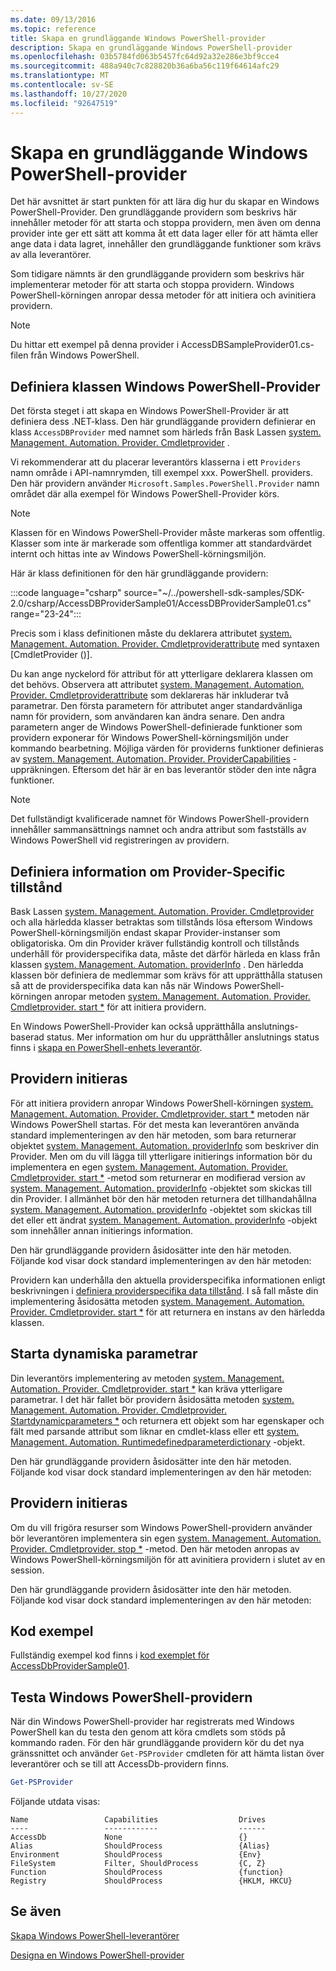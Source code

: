 ```yaml
---
ms.date: 09/13/2016
ms.topic: reference
title: Skapa en grundläggande Windows PowerShell-provider
description: Skapa en grundläggande Windows PowerShell-provider
ms.openlocfilehash: 03b5784fd063b5457fc64d92a32e286e3bf9cce4
ms.sourcegitcommit: 488a940c7c828820b36a6ba56c119f64614afc29
ms.translationtype: MT
ms.contentlocale: sv-SE
ms.lasthandoff: 10/27/2020
ms.locfileid: "92647519"
---
```

# <a name="creating-a-basic-windows-powershell-provider"></a>Skapa en grundläggande Windows PowerShell-provider

Det här avsnittet är start punkten för att lära dig hur du skapar en Windows PowerShell-Provider. Den grundläggande providern som beskrivs här innehåller metoder för att starta och stoppa providern, men även om denna provider inte ger ett sätt att komma åt ett data lager eller för att hämta eller ange data i data lagret, innehåller den grundläggande funktioner som krävs av alla leverantörer.

Som tidigare nämnts är den grundläggande providern som beskrivs här implementerar metoder för att starta och stoppa providern. Windows PowerShell-körningen anropar dessa metoder för att initiera och avinitiera providern.

> [!NOTE]
> Du hittar ett exempel på denna provider i AccessDBSampleProvider01.cs-filen från Windows PowerShell.

## <a name="defining-the-windows-powershell-provider-class"></a>Definiera klassen Windows PowerShell-Provider

Det första steget i att skapa en Windows PowerShell-Provider är att definiera dess .NET-klass. Den här grundläggande providern definierar en klass `AccessDBProvider` med namnet som härleds från Bask Lassen [system. Management. Automation. Provider. Cmdletprovider](/dotnet/api/System.Management.Automation.Provider.CmdletProvider) .

Vi rekommenderar att du placerar leverantörs klasserna i ett `Providers` namn område i API-namnrymden, till exempel xxx. PowerShell. providers. Den här providern använder `Microsoft.Samples.PowerShell.Provider` namn området där alla exempel för Windows PowerShell-Provider körs.

> [!NOTE]
> Klassen för en Windows PowerShell-Provider måste markeras som offentlig. Klasser som inte är markerade som offentliga kommer att standardvärdet internt och hittas inte av Windows PowerShell-körningsmiljön.

Här är klass definitionen för den här grundläggande providern:

:::code language="csharp" source="~/../powershell-sdk-samples/SDK-2.0/csharp/AccessDBProviderSample01/AccessDBProviderSample01.cs" range="23-24":::

Precis som i klass definitionen måste du deklarera attributet [system. Management. Automation. Provider. Cmdletproviderattribute](/dotnet/api/System.Management.Automation.Provider.CmdletProviderAttribute) med syntaxen [CmdletProvider ()].

Du kan ange nyckelord för attribut för att ytterligare deklarera klassen om det behövs. Observera att attributet [system. Management. Automation. Provider. Cmdletproviderattribute](/dotnet/api/System.Management.Automation.Provider.CmdletProviderAttribute) som deklareras här inkluderar två parametrar. Den första parametern för attributet anger standardvänliga namn för providern, som användaren kan ändra senare. Den andra parametern anger de Windows PowerShell-definierade funktioner som providern exponerar för Windows PowerShell-körningsmiljön under kommando bearbetning. Möjliga värden för providerns funktioner definieras av [system. Management. Automation. Provider. ProviderCapabilities](/dotnet/api/System.Management.Automation.Provider.ProviderCapabilities) -uppräkningen. Eftersom det här är en bas leverantör stöder den inte några funktioner.

> [!NOTE]
> Det fullständigt kvalificerade namnet för Windows PowerShell-providern innehåller sammansättnings namnet och andra attribut som fastställs av Windows PowerShell vid registreringen av providern.

## <a name="defining-provider-specific-state-information"></a>Definiera information om Provider-Specific tillstånd

Bask Lassen [system. Management. Automation. Provider. Cmdletprovider](/dotnet/api/System.Management.Automation.Provider.CmdletProvider) och alla härledda klasser betraktas som tillstånds lösa eftersom Windows PowerShell-körningsmiljön endast skapar Provider-instanser som obligatoriska. Om din Provider kräver fullständig kontroll och tillstånds underhåll för providerspecifika data, måste det därför härleda en klass från klassen [system. Management. Automation. providerInfo](/dotnet/api/System.Management.Automation.ProviderInfo) . Den härledda klassen bör definiera de medlemmar som krävs för att upprätthålla statusen så att de providerspecifika data kan nås när Windows PowerShell-körningen anropar metoden [system. Management. Automation. Provider. Cmdletprovider. start *](/dotnet/api/System.Management.Automation.Provider.CmdletProvider.Start) för att initiera providern.

En Windows PowerShell-Provider kan också upprätthålla anslutnings-baserad status. Mer information om hur du upprätthåller anslutnings status finns i [skapa en PowerShell-enhets leverantör](./creating-a-windows-powershell-drive-provider.md).

## <a name="initializing-the-provider"></a>Providern initieras

För att initiera providern anropar Windows PowerShell-körningen [system. Management. Automation. Provider. Cmdletprovider. start *](/dotnet/api/System.Management.Automation.Provider.CmdletProvider.Start) metoden när Windows PowerShell startas. För det mesta kan leverantören använda standard implementeringen av den här metoden, som bara returnerar objektet [system. Management. Automation. providerInfo](/dotnet/api/System.Management.Automation.ProviderInfo) som beskriver din Provider. Men om du vill lägga till ytterligare initierings information bör du implementera en egen [system. Management. Automation. Provider. Cmdletprovider. start *](/dotnet/api/System.Management.Automation.Provider.CmdletProvider.Start) -metod som returnerar en modifierad version av [system. Management. Automation. providerInfo](/dotnet/api/System.Management.Automation.ProviderInfo) -objektet som skickas till din Provider. I allmänhet bör den här metoden returnera det tillhandahållna [system. Management. Automation. providerInfo](/dotnet/api/System.Management.Automation.ProviderInfo) -objektet som skickas till det eller ett ändrat [system. Management. Automation. providerInfo](/dotnet/api/System.Management.Automation.ProviderInfo) -objekt som innehåller annan initierings information.

Den här grundläggande providern åsidosätter inte den här metoden. Följande kod visar dock standard implementeringen av den här metoden:

<!-- TODO!!!: review snippet reference  [!CODE [Msh_samplesaccessdbprov01#accessdbprov01ProviderStart](Msh_samplesaccessdbprov01#accessdbprov01ProviderStart)]  -->

Providern kan underhålla den aktuella providerspecifika informationen enligt beskrivningen i [definiera providerspecifika data tillstånd](#defining-provider-specific-state-information). I så fall måste din implementering åsidosätta metoden [system. Management. Automation. Provider. Cmdletprovider. start *](/dotnet/api/System.Management.Automation.Provider.CmdletProvider.Start) för att returnera en instans av den härledda klassen.

## <a name="start-dynamic-parameters"></a>Starta dynamiska parametrar

Din leverantörs implementering av metoden [system. Management. Automation. Provider. Cmdletprovider. start *](/dotnet/api/System.Management.Automation.Provider.CmdletProvider.Start) kan kräva ytterligare parametrar. I det här fallet bör providern åsidosätta metoden [system. Management. Automation. Provider. Cmdletprovider. Startdynamicparameters *](/dotnet/api/System.Management.Automation.Provider.CmdletProvider.StartDynamicParameters) och returnera ett objekt som har egenskaper och fält med parsande attribut som liknar en cmdlet-klass eller ett [system. Management. Automation. Runtimedefinedparameterdictionary](/dotnet/api/System.Management.Automation.RuntimeDefinedParameterDictionary) -objekt.

Den här grundläggande providern åsidosätter inte den här metoden. Följande kod visar dock standard implementeringen av den här metoden:

<!-- TODO!!!: review snippet reference  [!CODE [Msh_samplesaccessdbprov01#accessdbprov01ProviderDynamicParameters](Msh_samplesaccessdbprov01#accessdbprov01ProviderDynamicParameters)]  -->

## <a name="uninitializing-the-provider"></a>Providern initieras

Om du vill frigöra resurser som Windows PowerShell-providern använder bör leverantören implementera sin egen [system. Management. Automation. Provider. Cmdletprovider. stop *](/dotnet/api/System.Management.Automation.Provider.CmdletProvider.Stop) -metod. Den här metoden anropas av Windows PowerShell-körningsmiljön för att avinitiera providern i slutet av en session.

Den här grundläggande providern åsidosätter inte den här metoden. Följande kod visar dock standard implementeringen av den här metoden:

<!-- TODO!!!: review snippet reference  [!CODE [Msh_samplesaccessdbprov01#accessdbprov01ProviderStop](Msh_samplesaccessdbprov01#accessdbprov01ProviderStop)]  -->

## <a name="code-sample"></a>Kod exempel

Fullständig exempel kod finns i [kod exemplet för AccessDbProviderSample01](./accessdbprovidersample01-code-sample.md).

## <a name="testing-the-windows-powershell-provider"></a>Testa Windows PowerShell-providern

När din Windows PowerShell-provider har registrerats med Windows PowerShell kan du testa den genom att köra cmdlets som stöds på kommando raden. För den här grundläggande providern kör du det nya gränssnittet och använder `Get-PSProvider` cmdleten för att hämta listan över leverantörer och se till att AccessDb-providern finns.

```powershell
Get-PSProvider
```

Följande utdata visas:

```Output
Name                 Capabilities                  Drives
----                 ------------                  ------
AccessDb             None                          {}
Alias                ShouldProcess                 {Alias}
Environment          ShouldProcess                 {Env}
FileSystem           Filter, ShouldProcess         {C, Z}
Function             ShouldProcess                 {function}
Registry             ShouldProcess                 {HKLM, HKCU}
```

## <a name="see-also"></a>Se även

[Skapa Windows PowerShell-leverantörer](./how-to-create-a-windows-powershell-provider.md)

[Designa en Windows PowerShell-provider](./designing-your-windows-powershell-provider.md)
